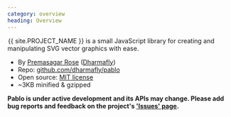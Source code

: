 ```yaml
--- 
category: overview
heading: Overview
---
```


&#8202;<span class="project-name">{{ site.PROJECT_NAME }}</span> is a small JavaScript library for creating and manipulating SVG vector graphics with ease.


- By [Premasagar Rose](http://premasagar.com) ([Dharmafly](http://dharmafly.com))
- Repo: [github.com/dharmafly/pablo](https://github.com/dharmafly/pablo)
- Open source: [MIT license](http://opensource.org/licenses/mit-license.php)
- ~3KB minified & gzipped

**Pablo is under active development and its APIs may change. Please add bug reports and feedback on the project's ['Issues' page](https://github.com/dharmafly/pablo/issues).**
